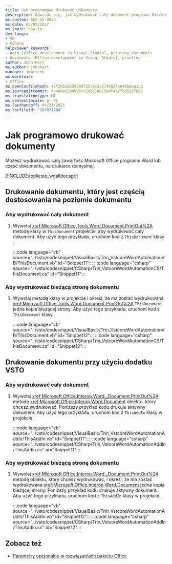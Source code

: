 ```yaml
---
title: Jak programowo drukować dokumenty
description: Dowiedz się, jak wydrukować cały dokument programu Microsoft Word lub jego część na drukarce domyślnej.
ms.custom: SEO-VS-2020
ms.date: 02/02/2017
ms.topic: how-to
dev_langs:
- VB
- CSharp
helpviewer_keywords:
- Word [Office development in Visual Studio], printing documents
- documents [Office development in Visual Studio], printing
author: John-Hart
ms.author: johnhart
manager: jmartens
ms.workload:
- office
ms.openlocfilehash: 47f295a6259b8d722c9c3c714b62fe648bdea1c6
ms.sourcegitcommit: 4b40aac584991cc2eb2186c3e4f4a7fcd522f607
ms.translationtype: MT
ms.contentlocale: pl-PL
ms.lasthandoff: 04/21/2021
ms.locfileid: "107827204"
---
```

# <a name="how-to-programmatically-print-documents"></a>Jak programowo drukować dokumenty
  Możesz wydrukować całą zawartość Microsoft Office programu Word lub część dokumentu, na drukarce domyślnej.

 [!INCLUDE[appliesto_wdalldocapp](../vsto/includes/appliesto-wdalldocapp-md.md)]

## <a name="print-a-document-that-is-part-of-a-document-level-customization"></a>Drukowanie dokumentu, który jest częścią dostosowania na poziomie dokumentu

### <a name="to-print-the-entire-document"></a>Aby wydrukować cały dokument

1. Wywołaj <xref:Microsoft.Office.Tools.Word.Document.PrintOut%2A> metodę klasy w `ThisDocument` projekcie, aby wydrukować cały dokument. Aby użyć tego przykładu, uruchom kod z `ThisDocument` klasy .

     :::code language="vb" source="../vsto/codesnippet/VisualBasic/Trin_VstcoreWordAutomationVB/ThisDocument.vb" id="Snippet11":::
     :::code language="csharp" source="../vsto/codesnippet/CSharp/Trin_VstcoreWordAutomationCS/ThisDocument.cs" id="Snippet11":::

### <a name="to-print-the-current-page-of-the-document"></a>Aby wydrukować bieżącą stronę dokumentu

1. Wywołaj metodę klasy w projekcie i określ, że ma zostać wydrukowana <xref:Microsoft.Office.Tools.Word.Document.PrintOut%2A> `ThisDocument` jedna kopia bieżącej strony. Aby użyć tego przykładu, uruchom kod z `ThisDocument` klasy .

     :::code language="vb" source="../vsto/codesnippet/VisualBasic/Trin_VstcoreWordAutomationVB/ThisDocument.vb" id="Snippet12":::
     :::code language="csharp" source="../vsto/codesnippet/CSharp/Trin_VstcoreWordAutomationCS/ThisDocument.cs" id="Snippet12":::

## <a name="print-a-document-by-using-a-vsto-add-in"></a>Drukowanie dokumentu przy użyciu dodatku VSTO

### <a name="to-print-an-entire-document"></a>Aby wydrukować cały dokument

1. Wywołaj <xref:Microsoft.Office.Interop.Word._Document.PrintOut%2A> metodę <xref:Microsoft.Office.Interop.Word.Document> obiektu, który chcesz wydrukować. Poniższy przykład kodu drukuje aktywny dokument. Aby użyć tego przykładu, uruchom kod z `ThisAddIn` klasy w projekcie.

     :::code language="vb" source="../vsto/codesnippet/VisualBasic/Trin_VstcoreWordAutomationAddIn/ThisAddIn.vb" id="Snippet11":::
     :::code language="csharp" source="../vsto/codesnippet/CSharp/Trin_VstcoreWordAutomationAddIn/ThisAddIn.cs" id="Snippet11":::

### <a name="to-print-the-current-page-of-a-document"></a>Aby wydrukować bieżącą stronę dokumentu

1. Wywołaj <xref:Microsoft.Office.Interop.Word._Document.PrintOut%2A> metodę obiektu, który chcesz wydrukować, i określ, że ma zostać wydrukowana <xref:Microsoft.Office.Interop.Word.Document> jedna kopia bieżącej strony. Poniższy przykład kodu drukuje aktywny dokument. Aby użyć tego przykładu, uruchom kod z `ThisAddIn` klasy w projekcie.

     :::code language="vb" source="../vsto/codesnippet/VisualBasic/Trin_VstcoreWordAutomationAddIn/ThisAddIn.vb" id="Snippet12":::
     :::code language="csharp" source="../vsto/codesnippet/CSharp/Trin_VstcoreWordAutomationAddIn/ThisAddIn.cs" id="Snippet12":::

## <a name="see-also"></a>Zobacz też
- [Parametry opcjonalne w rozwiązaniach pakietu Office](../vsto/optional-parameters-in-office-solutions.md)
